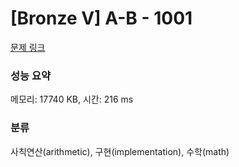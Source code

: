 # [Bronze V] A-B - 1001 

[문제 링크](https://www.acmicpc.net/problem/1001) 

### 성능 요약

메모리: 17740 KB, 시간: 216 ms

### 분류

사칙연산(arithmetic), 구현(implementation), 수학(math)

